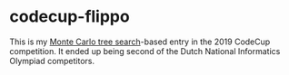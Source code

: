 # codecup-flippo

This is my [Monte Carlo tree search](https://en.wikipedia.org/wiki/Monte_Carlo_tree_search)-based entry in the 2019 CodeCup competition. It ended up being second of the Dutch National Informatics Olympiad competitors.
